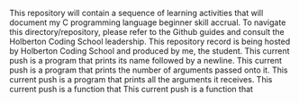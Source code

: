 This repository will contain a sequence of learning activities that will document my C programming language beginner skill accrual.
To navigate this directory/repository, please refer to the Github guides and consult the Holberton Coding School leadership. 
This repository record is being hosted by Holberton Coding School and produced by me, the student.
This current push is a program that prints its name followed by a newline. 
This current push is a program that prints the number of arguments passed onto it.
This current push is a program that prints all the arguments it receives. 
This current push is a function that 
This current push is a function that 

